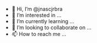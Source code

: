 - 👋 Hi, I’m @jnascjrbra
- 👀 I’m interested in ...
- 🌱 I’m currently learning ...
- 💞️ I’m looking to collaborate on ...
- 📫 How to reach me ...

<!---
jnascjrbra/jnascjrbra is a ✨ special ✨ repository because its `README.md` (this file) appears on your GitHub profile.
You can click the Preview link to take a look at your changes.
--->

